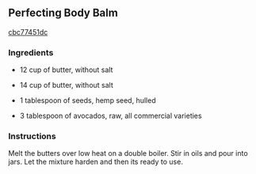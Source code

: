 ## Perfecting Body Balm

[cbc77451dc](http://www.food.com/recipe/perfecting-body-balm-298318)

### Ingredients

 - 12 cup of butter, without salt

 - 14 cup of butter, without salt

 - 1 tablespoon of seeds, hemp seed, hulled

 - 3 tablespoon of avocados, raw, all commercial varieties

### Instructions

Melt the butters over low heat on a double boiler. Stir in oils and pour into jars. Let the mixture harden and then its ready to use.